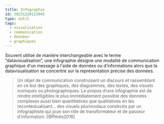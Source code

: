 ```yaml
---
title: Infographie
id: 20231220123945
type: outil
tags:
  - visualisation
  - communication
  - données
  - graphiques
---
```

Souvent utilisé de manière interchangeable avec le terme “datavisualisation”, une infographie désigne une modalité de communication graphique d'un message à l'aide de données ou d’informations alors que la datavisualisation se concentre sur la représentation précise des données.
> Un objet de communication construisant un discours et rassemblant en ce but des graphiques, des diagrammes, des textes, des visuels iconiques ou photographiques. Le propos d’une infographie est de rendre intelligibles le plus immédiatement possible des données complexes aussi bien quantitatives que qualitatives en les recontextualisant… des visuels plurimodaux construits par un infographiste qui joue son rôle de transformateur et de passeur d’information. [@Pérès2016]